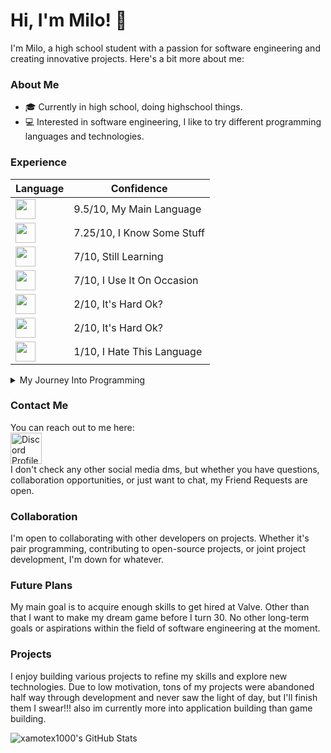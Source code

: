 
# Hi, I'm Milo! 👋 

I'm Milo, a high school student with a passion for software engineering and creating innovative projects. Here's a bit more about me:

### About Me

 - 🎓 Currently in high school, doing highschool things. 
- 💻 Interested in software engineering, I like to try different programming languages and technologies.

### Experience

|<b>Language</b>|<b>Confidence</b>|
|-|-|
|<img src="https://img.shields.io/badge/JavaScript%20-%20%230050b1?style=flat&logo=Node.js&logoColor=68a063" height=32></img>|9.5/10, My Main Language|
|<img src="https://img.shields.io/badge/Python%20-%20%230050b1?style=flat&logo=Python&logoColor=f7ce3d" height=32></img>|7.25/10, I Know Some Stuff|
|<img src="https://img.shields.io/badge/CSharp%20-%20%230050b1?style=flat&logo=CSharp&logoColor=652076" height=32></img>|7/10, Still Learning|
|<img src="https://img.shields.io/badge/Bash%20-%20%230050b1?style=flat&logo=GNUBash&logoColor=272e35" height=32></img>|7/10, I Use It On Occasion|
|<img src="https://img.shields.io/badge/C++%20-%20%230050b1?style=flat&logo=Cplusplus&logoColor=a500a5" height=32></img>|2/10, It's Hard Ok?|
|<img src="https://img.shields.io/badge/C%20-%20%230050b1?style=flat&logo=C&logoColor=59599c" height=32></img>|2/10, It's Hard Ok?|
|<img src="https://img.shields.io/badge/PHP%20-%20%230050b1?style=flat&logo=PHP&logoColor=787cb5" height=32></img>|1/10, I Hate This Language|

<details><summary>My Journey Into Programming</summary>

I embarked on my programming journey at the age of 13 with a dream of designing my own game. Starting in Unity, I quickly encountered the challenge of C# but found relief during my freshman year of high school when I enrolled in a computer programming class. There, I learned JavaScript essentials and was captivated by the endless possibilities. Experimenting with small projects, I later ventured into HTML to create a file-sharing website for my friends. Later that year, one of my friends started joking about me getting a job at Valve, as he had wanted them to make a Team Fortress 2 update. This prompted me to look into it and find out that Valve had the exact working structure that matched my style.

Dabbling in C#, I ventured into modding a game I was passionate about, finding a warm and welcoming community of moderators. Despite encountering burnout during the final stretch of my mod, I took a break from development, eventually abandoning the project after the games developers added the main idea of the mod to the game.

Roughly 6 months passed by and I joined a Youtuber's minecraft server. I enjoyed the server for a while before asking the now owner of the server if i could join the development team. He decided to give me a chance and let me show my skills. He later gave me a future update to work on, and i focused on adding many features for that update. A few days later, I was informed that the server would be going under a rebrand, as the owner decided that they wanted to step away. The new owner and I would brainstorm names for the server as we went under the rebrand, and we eventually settled on the name "RealmForged". I dedicated most of my waking hours to working on the server and eventually we launched. 

Now, I'm dedicated to expanding my skills, aiming for a computer engineering degree, and hoping to pursue a career at Valve in my early-mid 20s.
</details>

### Contact Me

You can reach out to me here:
<br>
<a href=https://discord.com/users/450702721763508235>
<img src=https://assets-global.website-files.com/6257adef93867e50d84d30e2/636e0a69f118df70ad7828d4_icon_clyde_blurple_RGB.svg alt="Discord Profile" width=50 height=50>
</a>
<br>
I don't check any other social media dms, but whether you have questions, collaboration opportunities, or just want to chat, my Friend Requests are open.

### Collaboration

I'm open to collaborating with other developers on projects. Whether it's pair programming, contributing to open-source projects, or joint project development, I'm down for whatever.

### Future Plans

My main goal is to acquire enough skills to get hired at Valve. Other than that I want to make my dream game before I turn 30. No other long-term goals or aspirations within the field of software engineering at the moment.

### Projects

I enjoy building various projects to refine my skills and explore new technologies. Due to low motivation, tons of my projects were abandoned half way through development and never saw the light of day, but I'll finish them I swear!!! also im currently more into application building than game building.

![xamotex1000's GitHub Stats](https://github-readme-stats.vercel.app/api?username=xamotex1000&title_color=803030&text_color=b1b1b1&border_color=303030&bg_color=000015)
